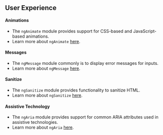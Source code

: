 ## User Experience

#### Animations
- The `ngAnimate` module provides support for CSS-based and JavaScript-based animations.
- Learn more about `ngAnimate` [here](https://docs.angularjs.org/api/ngAnimate).

#### Messages
- The `ngMessage` module commonly is to display error messages for inputs.
- Learn more about `ngMessage` [here](https://docs.angularjs.org/api/ngMessages).

#### Sanitize
- The `ngSanitize` module provides functionality to sanitize HTML.
- Learn more about `ngSanitize` [here](https://docs.angularjs.org/api/ngSanitize).

#### Assistive Technology
- The `ngAria` module provides support for common ARIA attributes used in assistive technologies.
- Learn more about `ngAria` [here](https://docs.angularjs.org/api/ngAria).
